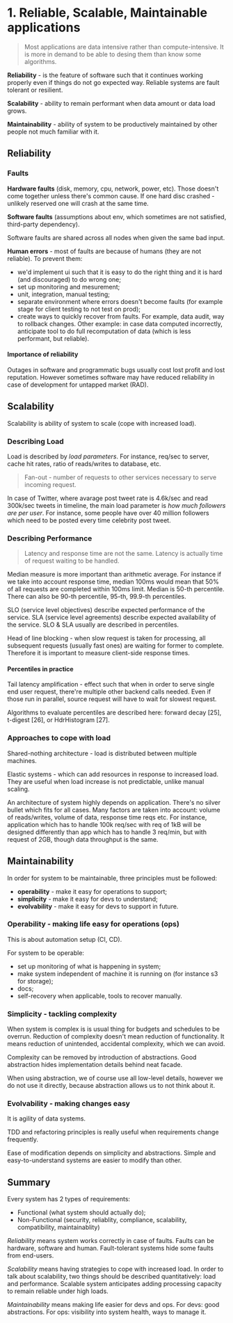 # 1. Reliable, Scalable, Maintainable applications

> Most applications are data intensive rather than compute-intensive. It is more in demand to be able to desing them than know some algorithms.

**Reliability** - is the feature of software such that it continues working properly even if things do not go expected way. Reliable systems are fault tolerant or resilient.

**Scalability** - ability to remain performant when data amount or data load grows.

**Maintainability** - ability of system to be productively maintained by other people not much familiar with it.

## Reliability

### Faults

**Hardware faults** (disk, memory, cpu, network, power, etc).
Those doesn't come together unless there's common cause. If one hard disc crashed - unlikely reserved one will crash at the same time.

**Software faults** (assumptions about env, which sometimes are not satisfied, third-party dependency).

Software faults are shared across all nodes when given the same bad input. 

**Human errors** - most of faults are because of humans (they are not reliable). 
To prevent them:
- we'd implement ui such that it is easy to do the right thing and it is hard (and discouraged) to do wrong one;
- set up monitoring and mesurement;
- unit, integration, manual testing;
- separate environment where errors doesn't become faults (for example stage for client testing to not test on prod);
- create ways to quickly recover from faults. For example, data audit, way to rollback changes. Other example: in case data computed incorrectly, anticipate tool to do full recomputation of data (which is less performant, but reliable).

####  Importance of reliability

Outages in software and programmatic bugs usually cost lost profit and lost reputation. However sometimes software may have reduced reliability in case of development for untapped market (RAD).


## Scalability

Scalability is ability of system to scale (cope with increased load).

### Describing Load

Load is described by _load parameters_. For instance, req/sec to server, cache hit rates, ratio of reads/writes to database, etc.

> Fan-out - number of requests to other services necessary to serve incoming request.

In case of Twitter, where avarage post tweet rate is 4.6k/sec and read 300k/sec tweets in timeline, the main load parameter is _how much followers are per user_. For instance, some people have over 40 million followers which need to be posted every time celebrity post tweet.

### Describing Performance

> Latency and response time are not the same. Latency is actually time of request waiting to be handled.

Median measure is more important than arithmetic average. For instance if we take into account response time, median 100ms would mean that 50% of all requests are completed within 100ms limit. Median is 50-th percentile. There can also be 90-th percentile, 95-th, 99.9-th percentiles.

SLO (service level objectives) describe expected performance of the service.
SLA (service level agreements) describe expected availability of the service.
SLO & SLA usually are described in percentiles.

Head of line blocking - when slow request is taken for processing, all subsequent requests (usually fast ones) are waiting for former to complete. Therefore it is important to measure client-side response times.

#### Percentiles in practice

Tail latency amplification - effect such that when in order to serve single end user request, there're multiple other backend calls needed. Even if those run in parallel, source request will have to wait for slowest request.

Algorithms to evaluate percentiles are described here: forward decay [25], t-digest [26], or HdrHistogram [27].

### Approaches to cope with load

Shared-nothing architecture - load is distributed between multiple machines.

Elastic systems - which can add resources in response to increased load. They are useful when load increase is not predictable, unlike manual scaling.

An architecture of system highly depends on application. There's no silver bullet which fits for all cases. Many factors are taken into account: volume of reads/writes, volume of data, response time reqs etc. For instance, application which has to handle 100k req/sec with req of 1kB will be designed differently than app which has to handle 3 req/min, but with request of 2GB, though data throughput is the same.

## Maintainability

In order for system to be maintainable, three principles must be followed:

- **operability** - make it easy for operations to support;
- **simplicity** - make it easy for devs to understand;
- **evolvability** - make it easy for devs to support in future.

### Operability - making life easy for operations (ops)

This is about automation setup (CI, CD).

For system to be operable:
- set up monitoring of what is happening in system;
- make system independent of machine it is running on (for instance s3 for storage);
- docs;
- self-recovery when applicable, tools to recover manually.

### Simplicity - tackling complexity

When system is complex is is usual thing for budgets and schedules to be overrun.
Reduction of complexity doesn't mean reduction of functionality. It means reduction of unintended, accidental complexity, which we can avoid.

Complexity can be removed by introduction of abstractions. Good abstraction hides implementation details behind neat facade.

When using abstraction, we of course use all low-level details, however we do not use it directly, because abstraction allows us to not think about it.

### Evolvability - making changes easy

It is agility of data systems.

TDD and refactoring principles is really useful when requirements change frequently.

Ease of modification depends on simplicity and abstractions. Simple and easy-to-understand systems are easier to modify than other.

## Summary

Every system has 2 types of requirements:
- Functional (what system should actually do);
- Non-Functional (security, reliablity, compliance, scalability, compatibility, maintainablity)

_Reliability_ means system works correctly in case of faults. Faults can be hardware, software and human. Fault-tolerant systems hide some faults from end-users.

_Scalability_ means having strategies to cope with increased load. In order to talk about scalability, two things should be described quantitatively: load and performance. Scalable system anticipates adding processing capacity to remain reliable under high loads.

_Maintainability_ means making life easier for devs and ops. For devs: good abstractions. For ops: visibility into system health, ways to manage it.

